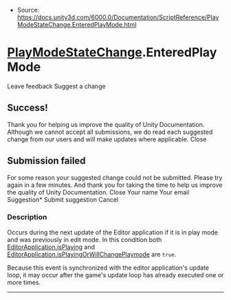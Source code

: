 * Source: https://docs.unity3d.com/6000.0/Documentation/ScriptReference/PlayModeStateChange.EnteredPlayMode.html

#  [PlayModeStateChange](https://docs.unity3d.com/6000.0/Documentation/ScriptReference/PlayModeStateChange.html).EnteredPlayMode
Leave feedback
Suggest a change
## Success!
Thank you for helping us improve the quality of Unity Documentation. Although we cannot accept all submissions, we do read each suggested change from our users and will make updates where applicable.
Close
## Submission failed
For some reason your suggested change could not be submitted. Please <a>try again</a> in a few minutes. And thank you for taking the time to help us improve the quality of Unity Documentation.
Close
Your name Your email Suggestion* Submit suggestion
Cancel
### Description
Occurs during the next update of the Editor application if it is in play mode and was previously in edit mode.
In this condition both [EditorApplication.isPlaying](https://docs.unity3d.com/6000.0/Documentation/ScriptReference/EditorApplication-isPlaying.html) and [EditorApplication.isPlayingOrWillChangePlaymode](https://docs.unity3d.com/6000.0/Documentation/ScriptReference/EditorApplication-isPlayingOrWillChangePlaymode.html) are `true`.  
  
Because this event is synchronized with the editor application's update loop, it may occur after the game's update loop has already executed one or more times.
* * *
